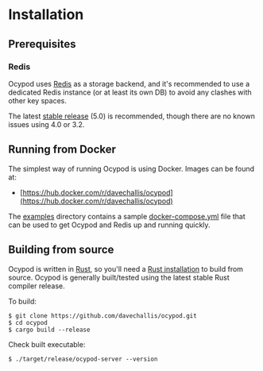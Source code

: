 # Installation

## Prerequisites

### Redis

Ocypod uses [Redis](https://redis.io/) as a storage backend, and it's
recommended to use a dedicated Redis instance (or at least its own DB) to
avoid any clashes with other key spaces.

The latest [stable release](https://redis.io/download) (5.0) is recommended,
though there are no known issues using 4.0 or 3.2.


## Running from Docker

The simplest way of running Ocypod is using Docker. Images can be found at:

* [https://hub.docker.com/r/davechallis/ocypod](https://hub.docker.com/r/davechallis/ocypod)

The [examples](https://github.com/davechallis/ocypod/tree/master/examples/ocypod-redis-docker)
directory contains a sample [docker-compose.yml](https://github.com/davechallis/ocypod/blob/master/examples/ocypod-redis-docker/docker-compose.yml) file that can be used to get Ocypod and
Redis up and running quickly.

## Building from source

Ocypod is written in [Rust](https://www.rust-lang.org/en-US/), so you'll need a [Rust installation](https://www.rust-lang.org/en-US/install.html) to build from source. Ocypod is generally built/tested using the latest stable Rust compiler release.

To build:

    $ git clone https://github.com/davechallis/ocypod.git
    $ cd ocypod
    $ cargo build --release

Check built executable:

    $ ./target/release/ocypod-server --version
